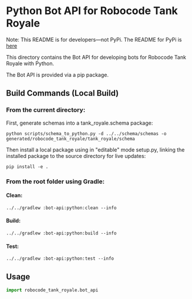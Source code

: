 # Python Bot API for Robocode Tank Royale

Note: This README is for developers—not PyPi. The README for PyPi is [here](README-PyPI.md)

This directory contains the Bot API for developing bots for Robocode Tank Royale with Python.

The Bot API is provided via a pip package.

## Build Commands (Local Build)

### From the current directory:

First, generate schemas into a tank_royale.schema package:

```shell
python scripts/schema_to_python.py -d ../../schema/schemas -o generated/robocode_tank_royale/tank_royale/schema
```

Then install a local package using in "editable" mode setup.py, linking the installed package to the source directory
for live updates:

```shell
pip install -e .
```

### From the root folder using Gradle:

#### Clean:

```shell
../../gradlew :bot-api:python:clean --info
```

#### Build:

```shell
../../gradlew :bot-api:python:build --info
```

#### Test:

```shell
../../gradlew :bot-api:python:test --info
```


## Usage

```py
import robocode_tank_royale.bot_api
```
